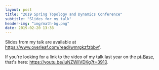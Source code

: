 ```yaml
---
layout: post
title: "2019 Spring Topology and Dynamics Conference"
subtitle: "Slides for my talk"
header-img: "img/math-bg.png"
date: 2019-02-20 13:38
---
```


Slides from my talk are available at
<https://www.overleaf.com/read/wmrgkzfzbbvf>. 

If you're looking for a link to the video of
my talk last year on the [pi-Base](https://topology.pi-base.org),
that's here:
<https://youtu.be/iuNZWllVDKg?t=3910>.
